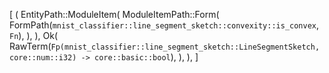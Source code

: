 [
    (
        EntityPath::ModuleItem(
            ModuleItemPath::Form(
                FormPath(`mnist_classifier::line_segment_sketch::convexity::is_convex`, `Fn`),
            ),
        ),
        Ok(
            RawTerm(`Fp(mnist_classifier::line_segment_sketch::LineSegmentSketch, core::num::i32) -> core::basic::bool`),
        ),
    ),
]